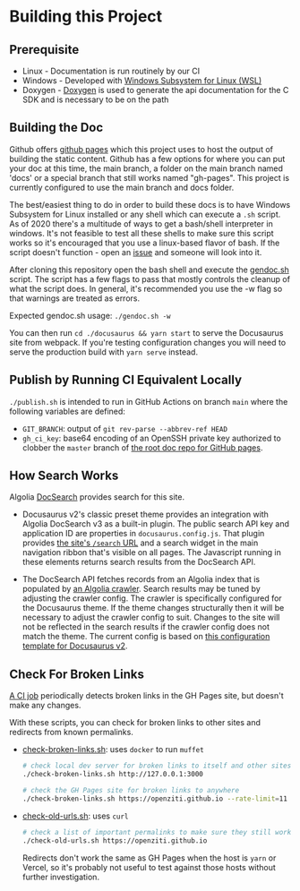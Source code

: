 # Building this Project

## Prerequisite

* Linux - Documentation is run routinely by our CI
* Windows - Developed with [Windows Subsystem for Linux (WSL)](https://docs.microsoft.com/en-us/windows/wsl/install-win10)
* Doxygen - [Doxygen](http://www.doxygen.nl/) is used to generate the api documentation for the C SDK and is
  necessary to be on the path

## Building the Doc

Github offers [github pages](https://pages.github.com/) which this project uses to host the output of building the
static content. Github has a few options for where you can put your doc at this time, the main branch, a folder on the
main branch named 'docs' or a special branch that still works named "gh-pages". This project is currently configured
to use the main branch and docs folder.

The best/easiest thing to do in order to build these docs is to have Windows Subsystem for Linux installed or any shell
which can execute a `.sh` script. As of 2020 there's a multitude of ways to get a bash/shell interpreter in windows.
It's not feasible to test all these shells to make sure this script works so it's encouraged that you use a linux-based
flavor of bash. If the script doesn't function - open an [issue](./issues) and someone will look into it.

After cloning this repository open the bash shell and execute the [gendoc.sh](./gendoc.sh) script. The script has a few
flags to pass that mostly controls the cleanup of what the script does. In general, it's recommended you use the -w flag
so that warnings are treated as errors. 

Expected gendoc.sh usage: `./gendoc.sh -w`

You can then run `cd ./docusaurus && yarn start` to serve the Docusaurus site from webpack. If you're testing configuration changes you will need to serve the production build with `yarn serve` instead.

## Publish by Running CI Equivalent Locally

`./publish.sh` is intended to run in GitHub Actions on branch `main` where the following variables are defined:

* `GIT_BRANCH`: output of `git rev-parse --abbrev-ref HEAD`
* `gh_ci_key`: base64 encoding of an OpenSSH private key authorized to clobber the `master` branch of [the root doc repo for GitHub pages](https://github.com/openziti/openziti.github.io/tree/master).

## How Search Works

Algolia [DocSearch](https://docsearch.algolia.com/) provides search for this site.

* Docusaurus v2's classic preset theme provides an integration with Algolia DocSearch v3 as a built-in plugin. The public search API key and application ID are properties in `docusaurus.config.js`. That plugin provides [the site's `/search` URL](/search) and a search widget in the main navigation ribbon that's visible on all pages. The Javascript running in these elements returns search results from the DocSearch API.

* The DocSearch API fetches records from an Algolia index that is populated by [an Algolia crawler](https://crawler.algolia.com/). Search results may be tuned by adjusting the crawler config. The crawler is specifically configured for the Docusaurus theme. If the theme changes structurally then it will be necessary to adjust the crawler config to suit. Changes to the site will not be reflected in the search results if the crawler config does not match the theme. The current config is based on [this configuration template for Docusaurus v2](https://docsearch.algolia.com/docs/templates/#docusaurus-v2-template).

## Check For Broken Links

[A CI job](https://github.com/openziti/ziti-doc/actions/workflows/check-links.yml) periodically detects broken links in the GH Pages site, but doesn't make any changes.

With these scripts, you can check for broken links to other sites and redirects from known permalinks.

* [check-broken-links.sh](./check-broken-links.sh): uses `docker` to run `muffet`

  ```bash
  # check local dev server for broken links to itself and other sites, excluding GitHub links
  ./check-broken-links.sh http://127.0.0.1:3000

  # check the GH Pages site for broken links to anywhere
  ./check-broken-links.sh https://openziti.github.io --rate-limit=11
  ```

* [check-old-urls.sh](./check-old-urls.sh): uses `curl`

  ```bash
  # check a list of important permalinks to make sure they still work
  ./check-old-urls.sh https://openziti.github.io
  ```

  Redirects don't work the same as GH Pages when the host is `yarn` or Vercel, so it's probably not useful to test against those hosts without further investigation.

